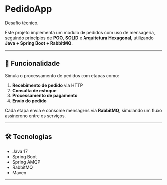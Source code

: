# PedidoApp

Desafio técnico.

Este projeto implementa um módulo de pedidos com uso de mensageria, seguindo princípios de **POO**, **SOLID** e **Arquitetura Hexagonal**, utilizando **Java + Spring Boot + RabbitMQ**.

---

## 🧩 Funcionalidade

Simula o processamento de pedidos com etapas como:

1. **Recebimento de pedido** via HTTP
2. **Consulta de estoque**
3. **Processamento de pagamento**
4. **Envio do pedido**

Cada etapa envia e consome mensagens via **RabbitMQ**, simulando um fluxo assíncrono entre os serviços.

---

## 🛠️ Tecnologias

- Java 17
- Spring Boot
- Spring AMQP
- RabbitMQ
- Maven

---
